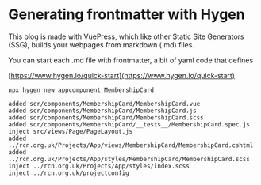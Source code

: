 # Generating frontmatter with Hygen

This blog is made with VuePress, which like other Static Site Generators (SSG), builds your webpages from markdown (.md) files. 

You can start each .md file with frontmatter, a bit of yaml code that defines

[https://www.hygen.io/quick-start](https://www.hygen.io/quick-start)
```
npx hygen new appcomponent MembershipCard

added scr/components/MembershipCard/MembershipCard.vue
added scr/components/MembershipCard/MembershipCard.js
added scr/components/MembershipCard/MembershipCard.scss
added scr/components/MembershipCard/__tests__/MembershipCard.spec.js
inject src/views/Page/PageLayout.js
added ../rcn.org.uk/Projects/App/views/MembershipCard/MembershipCard.cshtml
added ../rcn.org.uk/Projects/App/styles/MembershipCard/MembershipCard.scss
inject ../rcn.org.uk/Projects/App/styles/index.scss
inject ../rcn.org.uk/projectconfig

```
<!--stackedit_data:
eyJoaXN0b3J5IjpbLTEyMDE4NjE5MzgsLTMxODYxMjc5MCwtMT
E4NTg5ODA5MSwtMTI5NzMyMzAwLDQxODUzMTQxOV19
-->